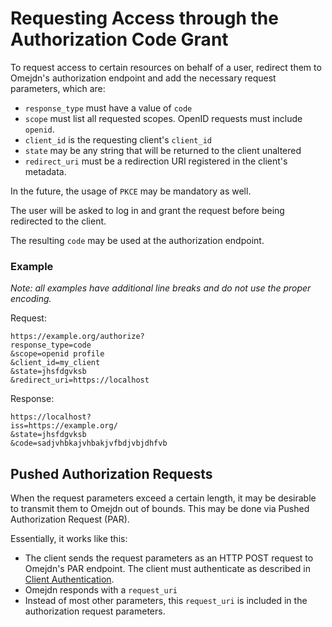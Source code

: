 # Requesting Access through the Authorization Code Grant

To request access to certain resources on behalf of a user,
redirect them to Omejdn's authorization endpoint
and add the necessary request parameters, which are:

- `response_type` must have a value of `code`
- `scope` must list all requested scopes. OpenID requests must include `openid`.
- `client_id` is the requesting client's `client_id`
- `state` may be any string that will be returned to the client unaltered
- `redirect_uri` must be a redirection URI registered in the client's metadata.

In the future, the usage of `PKCE` may be mandatory as well.

The user will be asked to log in and grant the request before being redirected to the client.

The resulting `code` may be used at the authorization endpoint.

### Example

*Note: all examples have additional line breaks and do not use the proper encoding.*

Request:

```
https://example.org/authorize?
response_type=code
&scope=openid profile
&client_id=my_client
&state=jhsfdgvksb
&redirect_uri=https://localhost
```

Response:

```
https://localhost?
iss=https://example.org/
&state=jhsfdgvksb
&code=sadjvhbkajvhbakjvfbdjvbjdhfvb
```

## Pushed Authorization Requests

When the request parameters exceed a certain length,
it may be desirable to transmit them to Omejdn out of bounds.
This may be done via Pushed Authorization Request (PAR).

Essentially, it works like this:

- The client sends the request parameters as an HTTP POST request to Omejdn's PAR endpoint.
The client must authenticate as described in [Client Authentication](<./Client Authentication.md>).
- Omejdn responds with a `request_uri`
- Instead of most other parameters, this `request_uri` is included in the authorization request parameters.